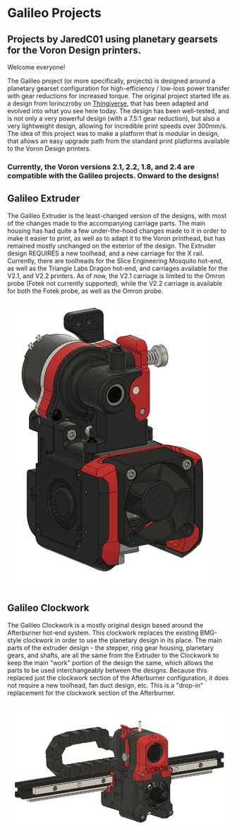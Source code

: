 # Galileo Projects
## Projects by JaredC01 using planetary gearsets for the Voron Design printers.

Welcome everyone!

The Galileo project (or more specifically, projects) is designed around a planetary gearset configuration for high-efficiency / low-loss power transfer with gear reductions for increased torque.  The original project started life as a design from lorinczroby on [Thingiverse](https://www.thingiverse.com/thing:4223085), that has been adapted and evolved into what you see here today.  The design has been well-tested, and is not only a very powerful design (with a 7.5:1 gear reduction), but also a very lightweight design, allowing for incredible print speeds over 300mm/s.  The idea of this project was to make a platform that is modular in design, that allows an easy upgrade path from the standard print platforms available to the Voron Design printers.

### Currently, the Voron versions 2.1, 2.2, 1.8, and 2.4 are compatible with the Galileo projects.  Onward to the designs!

## Galileo Extruder

The Galileo Extruder is the least-changed version of the designs, with most of the changes made to the accompanying carriage parts.  The main housing has had quite a few under-the-hood changes made to it in order to make it easier to print, as well as to adapt it to the Voron printhead, but has remained mostly unchanged on the exterior of the design.  The Extruder design REQUIRES a new toolhead, and a new carriage for the X rail.  Currently, there are toolheads for the Slice Engineering Mosquito hot-end, as well as the Triangle Labs Dragon hot-end, and carriages available for the V2.1, and V2.2 printers.  As of now, the V2.1 carriage is limited to the Omron probe (Fotek not currently supported), while the V2.2 carriage is available for both the Fotek probe, as well as the Omron probe.

![Image](./galileoextruder.png)

## Galileo Clockwork

The Galileo Clockwork is a mostly original design based around the Afterburner hot-end system.  This clockwork replaces the existing BMG-style clockwork in order to use the planetary design in its place.  The main parts of the extruder design - the stepper, ring gear housing, planetary gears, and shafts, are all the same from the Extruder to the Clockwork to keep the main "work" portion of the design the same, which allows the parts to be used interchangeably between the designs.  Because this replaced just the clockwork section of the Afterburner configuration, it does not require a new toolhead, fan duct design, etc.  This is a "drop-in" replacement for the clockwork section of the Afterburner.

![Image](./galileoclockwork.png)